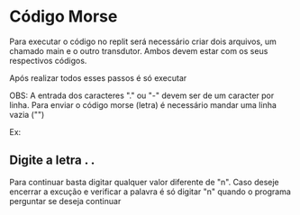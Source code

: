 # Código Morse

Para executar o código no replit será necessário criar dois arquivos, um chamado main e o outro transdutor. Ambos devem estar com os seus respectivos códigos.

Após realizar todos esses passos é só executar

OBS: A entrada dos caracteres "." ou "-" devem ser de um caracter por linha. Para enviar o código morse (letra) é necessário mandar uma linha vazia ("")

Ex: 

Digite a letra
.
.
-


Para continuar basta digitar qualquer valor diferente de "n". 
Caso deseje encerrar a excução e verificar a palavra é só digitar "n" quando o programa perguntar se deseja continuar
